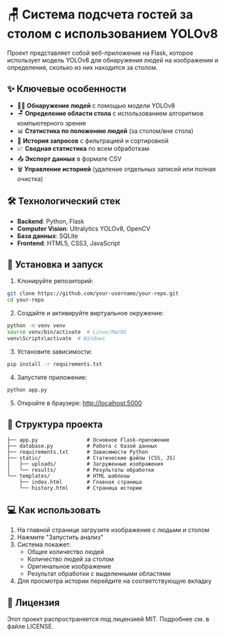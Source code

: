 # 🪑 Система подсчета гостей за столом с использованием YOLOv8

Проект представляет собой веб-приложение на Flask, которое использует модель YOLOv8 для обнаружения людей на изображении и определения, сколько из них находится за столом.

## ✨ Ключевые особенности

- 🕵️‍♂️ **Обнаружение людей** с помощью модели YOLOv8
- 🪑 **Определение области стола** с использованием алгоритмов компьютерного зрения
- 📊 **Статистика по положению людей** (за столом/вне стола)
- 📁 **История запросов** с фильтрацией и сортировкой
- 📈 **Сводная статистика** по всем обработкам
- 📤 **Экспорт данных** в формате CSV
- 🗑️ **Управление историей** (удаление отдельных записей или полная очистка)

## 🛠️ Технологический стек

- **Backend**: Python, Flask
- **Computer Vision**: Ultralytics YOLOv8, OpenCV
- **База данных**: SQLite
- **Frontend**: HTML5, CSS3, JavaScript

## 🚀 Установка и запуск

1. Клонируйте репозиторий:
```bash
git clone https://github.com/your-username/your-repo.git
cd your-repo
```

2. Создайте и активируйте виртуальное окружение:
```bash
python -m venv venv
source venv/bin/activate  # Linux/MacOS
venv\Scripts\activate  # Windows
```

3. Установите зависимости:
```bash
pip install -r requirements.txt
```

4. Запустите приложение:
```bash
python app.py
```

5. Откройте в браузере: [http://localhost:5000](http://localhost:5000)

## 📂 Структура проекта

```
├── app.py                # Основное Flask-приложение
├── database.py           # Работа с базой данных
├── requirements.txt      # Зависимости Python
├── static/               # Статические файлы (CSS, JS)
│   ├── uploads/          # Загруженные изображения
│   └── results/          # Результаты обработки
└── templates/            # HTML шаблоны
    ├── index.html        # Главная страница
    └── history.html      # Страница истории
```

## 💻 Как использовать

1. На главной странице загрузите изображение с людьми и столом
2. Нажмите "Запустить анализ"
3. Система покажет:
   - Общее количество людей
   - Количество людей за столом
   - Оригинальное изображение
   - Результат обработки с выделенными областями
4. Для просмотра истории перейдите на соответствующую вкладку

## 📜 Лицензия

Этот проект распространяется под лицензией MIT. Подробнее см. в файле LICENSE.
